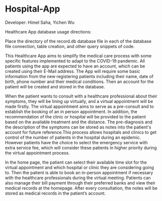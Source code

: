# Hospital-App

Developer: Himel Saha, Yichen Wu

Healthcare App database usage directions:

Place the directory of the record.db database file in each of the database file connection, table creation, and other query snippets of code.

This Healthcare App aims to simplify the medical care process with some specific features implemented to adapt to the COVID-19 pandemic. All patients using the app are expected to have an account, which can be created using their E-Mail address. The App will require some basic information from the new registering patients including their name, date of birth, phone number and their medical conditions. Then an account for the patient will be created and stored in the database.

When the patient wants to consult with a healthcare professional about their symptoms, they will be lining up virtually, and a virtual appointment will be made firstly. The virtual appointment aims to serve as a pre-consult and to establish the booking of an in person appointment. In addition, the recommendation of the clinic or hospital will be provided to the patient based on the available treatment and the distance. The pre-diagnosis and the description of the symptoms can be stored as notes into the patient's account for future reference.This process allows hospitals and clinics to get control of the number of patients in the hospital during an epidemic. However patients have the choice to select the emergency service with extra service fee, which will consider these patients in higher priority during the virtual appointment process.

In the home page,  the patient can select their available time slot for the virtual appointment and which hospital or clinic they are considering going to. Then the patient is able to book an in-person appointment if necessary with the healthcare professionals during the virtual meeting. Patients can also manage their bill payment through their preferred banks and view their medical records at the homepage. After every consultation, the notes will be stored as medical records in the patient’s account.

